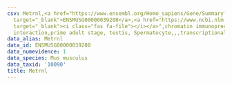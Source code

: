 ```yaml
---
csv: Metrnl,<a href="https://www.ensembl.org/Homo_sapiens/Gene/Summary?db=core;g=ENSMUSG00000039208"
  target="_blank">ENSMUSG00000039208</a>,<a href="https://www.ncbi.nlm.nih.gov/pubmed/25450459"
  target="_blank"><i class="fas fa-file"></i></a>",chromatin immunoprecipitation assay,direct
  interaction,prime adult stage, testis, Spermatocyte,,,transcriptional regulation,
data_alias: Metrnl
data_id: ENSMUSG00000039208
data_numevidence: 1
data_species: Mus musculus
data_taxid: '10090'
title: Metrnl
---
```

